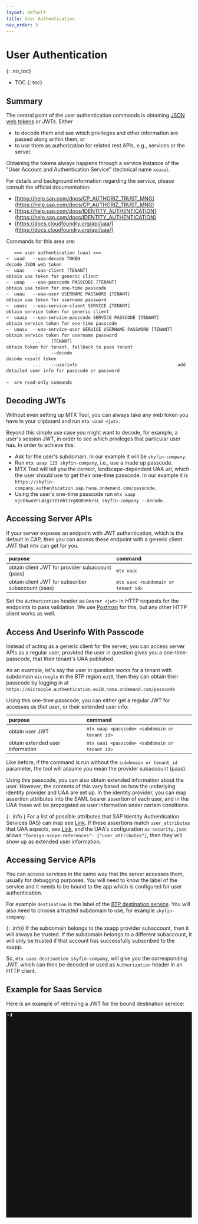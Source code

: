 ```yaml
---
layout: default
title: User Authentication
nav_order: 3
---
```


<!-- prettier-ignore-start -->
# User Authentication
{: .no_toc}
<!-- prettier-ignore-end -->

<!-- prettier-ignore -->
- TOC
{: toc}

## Summary

The central point of the user authentication commands is obtaining
[JSON web tokens](https://en.wikipedia.org/wiki/JSON_Web_Token) or JWTs. Either

- to decode them and see which privileges and other information are passed along within them, or
- to use them as authorization for related rest APIs, e.g., services or the server.

Obtaining the tokens always happens through a service instance of the "User Account and Authentication Service"
(technical name `xsuaa`).

For details and background information regarding the service, please consult the official documentation:

- [https://help.sap.com/docs/CP_AUTHORIZ_TRUST_MNG](https://help.sap.com/docs/CP_AUTHORIZ_TRUST_MNG)
- [https://help.sap.com/docs/IDENTITY_AUTHENTICATION](https://help.sap.com/docs/IDENTITY_AUTHENTICATION)
- [https://docs.cloudfoundry.org/api/uaa/](https://docs.cloudfoundry.org/api/uaa/)

Commands for this area are:

```
   === user authentication (uaa) ===
~  uaad   --uaa-decode TOKEN                                     decode JSON web token
~  uaac   --uaa-client [TENANT]                                  obtain uaa token for generic client
~  uaap   --uaa-passcode PASSCODE [TENANT]                       obtain uaa token for one-time passcode
~  uaau   --uaa-user USERNAME PASSWORD [TENANT]                  obtain uaa token for username password
~  uaasc  --uaa-service-client SERVICE [TENANT]                  obtain service token for generic client
~  uaasp  --uaa-service-passcode SERVICE PASSCODE [TENANT]       obtain service token for one-time passcode
~  uaasu  --uaa-service-user SERVICE USERNAME PASSWORD [TENANT]  obtain service token for username password
          ...    [TENANT]                                        obtain token for tenant, fallback to paas tenant
          ...    --decode                                        decode result token
          ...    --userinfo                                      add detailed user info for passcode or password

~  are read-only commands
```

## Decoding JWTs

Without even setting up MTX Tool, you can always take any web token you have in your clipboard and run `mtx uaad <jwt>`.

Beyond this simple use case you might want to decode, for example, a user's session JWT, in order to see which
privileges that particular user has. In order to achieve this:

- Ask for the user's subdomain. In our example it will be `skyfin-company`.
- Run `mtx uaap 123 skyfin-company`, i.e., use a made up passcode.
- MTX Tool will tell you the correct, landscape-dependent UAA url, which the user should use to get their one-time
  passcode. In our example it is `https://skyfin-company.authentication.sap.hana.ondemand.com/passcode`.
- Using the user's one-time passcode run `mtx uaap vjcOkwoVFL4ig17YIebYJYgKODSK6rsL skyfin-company --decode`.

## Accessing Server APIs

If your server exposes an endpoint with JWT authentication, which is the default in CAP, then you can
access these endpoint with a generic client JWT that mtx can get for you.

| purpose                                            | command                             |
| :------------------------------------------------- | :---------------------------------- |
| obtain client JWT for provider subaccount (paas)   | `mtx uaac`                          |
| obtain client JWT for subscriber subaccount (saas) | `mtx uaac <subdomain or tenant id>` |

Set the `Authorization` header as `Bearer <jwt>` in HTTP requests for the endpoints to pass validation. We use
[Postman](https://www.postman.com) for this, but any other HTTP client works as well.

## Access And Userinfo With Passcode

Instead of acting as a generic client for the server, you can access server APIs as a regular user, provided the user
in question gives you a one-time-passcode, that their tenant's UAA published.

As an example, let's say the user in question works for a tenant with subdomain `microogle` in the BTP region `eu10`,
then they can obtain their passcode by logging in at
`https://microogle.authentication.eu10.hana.ondemand.com/passcode`

Using this one-time passcode, you can either get a regular JWT for accesses _as that user_, or their extended user
info:

| purpose                          | command                                        |
| :------------------------------- | :--------------------------------------------- |
| obtain user JWT                  | `mtx uaap <passcode> <subdomain or tenant id>` |
| obtain extended user information | `mtx uaai <passcode> <subdomain or tenant id>` |

Like before, if the command is run without the `subdomain or tenant_id` parameter, the tool will assume you mean the
provider subaccount (paas).

Using this passcode, you can also obtain extended information about the user. However, the contents of this vary based
on how the underlying identity provider and UAA are set up. In the identity provider, you can map assertion attributes
into the SAML bearer assertion of each user, and in the UAA these will be propagated as user information under certain
conditions.

{: .info }
For a list of possible attributes that SAP Identity Authentication Services (IAS) can map see
[Link](https://help.sap.com/docs/IDENTITY_AUTHENTICATION/6d6d63354d1242d185ab4830fc04feb1/d361407d36c5443298a909acbbd96ec4.html?version=Cloud).
If these assertions match `user_attributes` that UAA expects, see
[Link](https://docs.cloudfoundry.org/api/uaa/version/76.5.0/index.html#user-info), and the UAA's configuration
`xs-security.json` allows `"foreign-scope-references": ["user_attributes"]`, then they will show up as extended user
information.

## Accessing Service APIs

You can access services in the same way that the server accesses them, usually for debugging purposes. You will
need to know the label of the service and it needs to be bound to the app which is configured for user authentication.

For example `destination` is the label of the [BTP destination service](https://help.sap.com/docs/CP_CONNECTIVITY).
You will also need to choose a trusted subdomain to use, for example `skyfin-company`.

{: .info}
If the subdomain belongs to the
xsapp provider subaccount, then it will always be trusted. If the subdomain belongs to a different subaccount, it will
only be trusted if that account has successfully subscribed to the xsapp.

So, `mtx uaas destination skyfin-company`, will give you the corresponding JWT, which can then be decoded or used as
`Authorization` header in an HTTP client.

## Example for Saas Service

Here is an example of retrieving a JWT for the bound destination service:

![](user-authentication-service.gif)
